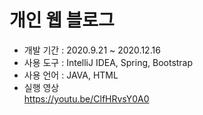 # 개인 웹 블로그

- 개발 기간 : 2020.9.21 ~ 2020.12.16
- 사용 도구 : IntelliJ IDEA, Spring, Bootstrap
- 사용 언어 : JAVA, HTML
- 실행 영상 <br>
  https://youtu.be/ClfHRvsY0A0
